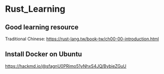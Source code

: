 # Rust_Learning

## Good learning resource

Traditional Chinese:
https://rust-lang.tw/book-tw/ch00-00-introduction.html

## Install Docker on Ubuntu

https://hackmd.io/@sfagnU0PRimo51yNhxS4JQ/BybieZGuU
